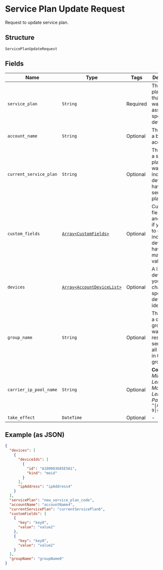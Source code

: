 
# Service Plan Update Request

Request to update service plan.

## Structure

`ServicePlanUpdateRequest`

## Fields

| Name | Type | Tags | Description |
|  --- | --- | --- | --- |
| `service_plan` | `String` | Required | The service plan code that you want to assign to all specified devices. |
| `account_name` | `String` | Optional | The name of a billing account. |
| `current_service_plan` | `String` | Optional | The name of a service plan, if you want to only include devices that have that service plan. |
| `custom_fields` | [`Array<CustomFields>`](../../doc/models/custom-fields.md) | Optional | Custom field names and values, if you want to only include devices that have matching values. |
| `devices` | [`Array<AccountDeviceList>`](../../doc/models/account-device-list.md) | Optional | A list of the devices that you want to change, specified by device identifier. |
| `group_name` | `String` | Optional | The name of a device group, if you want to restore service for all devices in that group. |
| `carrier_ip_pool_name` | `String` | Optional | **Constraints**: *Minimum Length*: `3`, *Maximum Length*: `32`, *Pattern*: `^[A-Za-z0-9]{3,32}$` |
| `take_effect` | `DateTime` | Optional | - |

## Example (as JSON)

```json
{
  "devices": [
    {
      "deviceIds": [
        {
          "id": "A100003685E561",
          "kind": "meid"
        }
      ],
      "ipAddress": "ipAddress4"
    }
  ],
  "servicePlan": "new_service_plan_code",
  "accountName": "accountName4",
  "currentServicePlan": "currentServicePlan6",
  "customFields": [
    {
      "key": "key0",
      "value": "value2"
    },
    {
      "key": "key0",
      "value": "value2"
    }
  ],
  "groupName": "groupName0"
}
```

